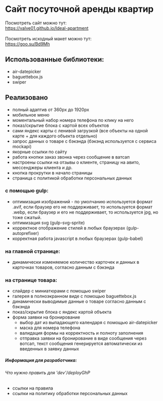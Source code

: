 # Сайт посуточной аренды квартир

Посмотреть сайт можно тут:<br>
<https://valve01.github.io/Ideal-apartment><br>
<br>
Посмотреть исходный макет можно тут:<br>
<https://goo.su/Bd9Mh>


## Использованные библиотеки:
- air-datepicker
- baguettebox.js
- swiper

## Реализовано
- полный адаптив от 360px до 1920px
- мобильное меню
- моментальный набор номера телефона по клику на него
- показ/скрытие блока с картой всех объектов
- сами яндекс карты с ленивой загрузкой (все объекты на одной карте + для каждого объекта отдельно)
- запрос данных о товаре с бэкэнда (бэкэнд используется с сервиса mockapi)
- якорные ссылки по сайту
- работа кнопки заказ звонка через сообщение в ватсап
- настроены ссылки на отзывы о клиенте, страницу на авито, мессенджеры клиента и др.
- кнопка прокрутки в начало страницы
- страница с политикой обработки персональных данных

### с помощью gulp:
- оптимизация изображений - по умолчанию используется формат .avif, если браузер его не поддерживает, то используется формат .webp, если браузер и его не поддерживает, то используется jpg, но тоже сжатый.
- оптимизация svg (gulp-svg-sprite)
- корректное отображение стилей в любых браузерах (gulp-autoprefixer)
- корректная работа javascript в любых браузерах (gulp-babel)

### на главной странице: 
- динамически изменяемое количество карточек и данных в карточках товаров, согласно данным с бэкэнда

### на странице товара:
- слайдер с миниатюрами с помощью swiper
- галерея в полноэкранном виде с помощью baguettebox.js
- динамически выводимые данные о товаре согласно данным с бэкэнда
- показ/скрытие блока с яндекс картой объекта
- форма заявки на бронирование
  - выбор дат из выпадающего календаря с помощью air-datepicker
  - маска для номера телефона
  - валидация формы на корректность и полноту заполнения
  - отправка заявки на бронирование в виде сообщения через вотсап, текст сообщения генерируется автоматически из введенных в заявку данных

##### Информация для разработчика:
###### Что нужно править для 'dev'/deployGhP

- ссылки на правила 
- ссылки на политику обработки персональных данных